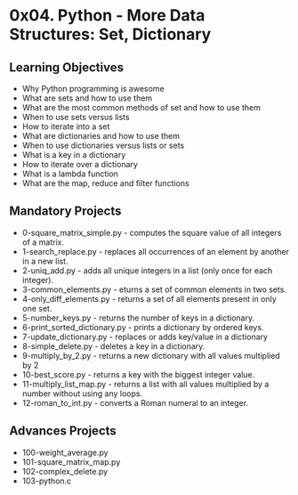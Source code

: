 # 0x04. Python - More Data Structures: Set, Dictionary

## Learning Objectives
- Why Python programming is awesome
- What are sets and how to use them
- What are the most common methods of set and how to use them
- When to use sets versus lists
- How to iterate into a set
- What are dictionaries and how to use them
- When to use dictionaries versus lists or sets
- What is a key in a dictionary
- How to iterate over a dictionary
- What is a lambda function
- What are the map, reduce and filter functions

## Mandatory Projects
- 0-square_matrix_simple.py - computes the square value of all integers of a matrix.
- 1-search_replace.py - replaces all occurrences of an element by another in a new list.
- 2-uniq_add.py - adds all unique integers in a list (only once for each integer).
- 3-common_elements.py - eturns a set of common elements in two sets.
- 4-only_diff_elements.py - returns a set of all elements present in only one set.
- 5-number_keys.py - returns the number of keys in a dictionary.
- 6-print_sorted_dictionary.py - prints a dictionary by ordered keys.
- 7-update_dictionary.py - replaces or adds key/value in a dictionary
- 8-simple_delete.py - deletes a key in a dictionary.
- 9-multiply_by_2.py - returns a new dictionary with all values multiplied by 2
- 10-best_score.py - returns a key with the biggest integer value.
- 11-multiply_list_map.py - returns a list with all values multiplied by a number without using any loops.
- 12-roman_to_int.py - converts a Roman numeral to an integer.

## Advances Projects
- 100-weight_average.py
- 101-square_matrix_map.py
- 102-complex_delete.py
- 103-python.c

